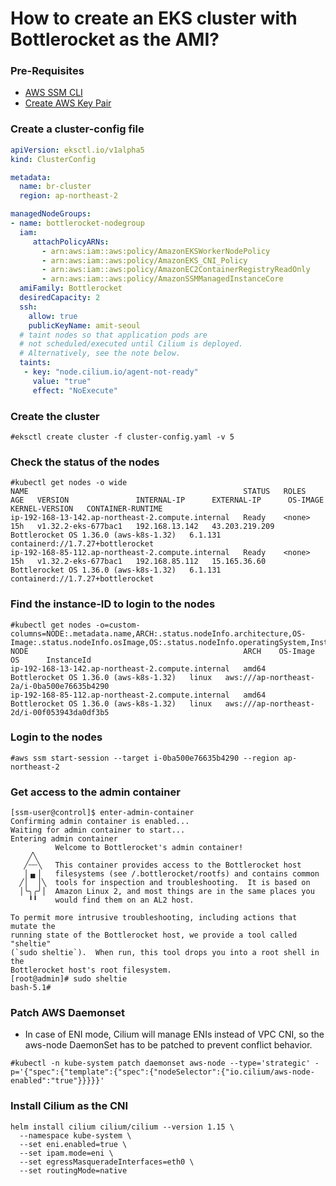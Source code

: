 # How to create an EKS cluster with Bottlerocket as the AMI?

### Pre-Requisites
- [AWS SSM CLI](https://docs.aws.amazon.com/systems-manager/latest/userguide/install-plugin-macos-overview.html)
- [Create AWS Key Pair](https://docs.aws.amazon.com/AWSEC2/latest/UserGuide/create-key-pairs.html)

### Create a cluster-config file

```yaml
apiVersion: eksctl.io/v1alpha5
kind: ClusterConfig

metadata:
  name: br-cluster
  region: ap-northeast-2

managedNodeGroups:
- name: bottlerocket-nodegroup
  iam:
     attachPolicyARNs:
       - arn:aws:iam::aws:policy/AmazonEKSWorkerNodePolicy
       - arn:aws:iam::aws:policy/AmazonEKS_CNI_Policy
       - arn:aws:iam::aws:policy/AmazonEC2ContainerRegistryReadOnly
       - arn:aws:iam::aws:policy/AmazonSSMManagedInstanceCore
  amiFamily: Bottlerocket
  desiredCapacity: 2
  ssh:
    allow: true
    publicKeyName: amit-seoul
  # taint nodes so that application pods are
  # not scheduled/executed until Cilium is deployed.
  # Alternatively, see the note below.
  taints:
   - key: "node.cilium.io/agent-not-ready"
     value: "true"
     effect: "NoExecute"
```
### Create the cluster

```
#eksctl create cluster -f cluster-config.yaml -v 5
```

### Check the status of the nodes

```
#kubectl get nodes -o wide
NAME                                                STATUS   ROLES    AGE   VERSION               INTERNAL-IP      EXTERNAL-IP      OS-IMAGE                                KERNEL-VERSION   CONTAINER-RUNTIME
ip-192-168-13-142.ap-northeast-2.compute.internal   Ready    <none>   15h   v1.32.2-eks-677bac1   192.168.13.142   43.203.219.209   Bottlerocket OS 1.36.0 (aws-k8s-1.32)   6.1.131          containerd://1.7.27+bottlerocket
ip-192-168-85-112.ap-northeast-2.compute.internal   Ready    <none>   15h   v1.32.2-eks-677bac1   192.168.85.112   15.165.36.60     Bottlerocket OS 1.36.0 (aws-k8s-1.32)   6.1.131          containerd://1.7.27+bottlerocket
```

### Find the instance-ID to login to the nodes

```
#kubectl get nodes -o=custom-columns=NODE:.metadata.name,ARCH:.status.nodeInfo.architecture,OS-Image:.status.nodeInfo.osImage,OS:.status.nodeInfo.operatingSystem,InstanceId:.spec.providerID
NODE                                                ARCH    OS-Image                                OS      InstanceId
ip-192-168-13-142.ap-northeast-2.compute.internal   amd64   Bottlerocket OS 1.36.0 (aws-k8s-1.32)   linux   aws:///ap-northeast-2a/i-0ba500e76635b4290
ip-192-168-85-112.ap-northeast-2.compute.internal   amd64   Bottlerocket OS 1.36.0 (aws-k8s-1.32)   linux   aws:///ap-northeast-2d/i-00f053943da0df3b5
```

### Login to the nodes

```
#aws ssm start-session --target i-0ba500e76635b4290 --region ap-northeast-2
```

### Get access to the admin container

```
[ssm-user@control]$ enter-admin-container
Confirming admin container is enabled...
Waiting for admin container to start...
Entering admin container
          Welcome to Bottlerocket's admin container!
    ╱╲
   ╱┄┄╲   This container provides access to the Bottlerocket host
   │▗▖│   filesystems (see /.bottlerocket/rootfs) and contains common
  ╱│  │╲  tools for inspection and troubleshooting.  It is based on
  │╰╮╭╯│  Amazon Linux 2, and most things are in the same places you
    ╹╹    would find them on an AL2 host.

To permit more intrusive troubleshooting, including actions that mutate the
running state of the Bottlerocket host, we provide a tool called "sheltie"
(`sudo sheltie`).  When run, this tool drops you into a root shell in the
Bottlerocket host's root filesystem.
[root@admin]# sudo sheltie
bash-5.1#
```

### Patch AWS Daemonset

- In case of ENI mode, Cilium will manage ENIs instead of VPC CNI, so the aws-node DaemonSet has to be patched to prevent conflict behavior.

```
#kubectl -n kube-system patch daemonset aws-node --type='strategic' -p='{"spec":{"template":{"spec":{"nodeSelector":{"io.cilium/aws-node-enabled":"true"}}}}}'
```

### Install Cilium as the CNI

```
helm install cilium cilium/cilium --version 1.15 \
  --namespace kube-system \
  --set eni.enabled=true \
  --set ipam.mode=eni \
  --set egressMasqueradeInterfaces=eth0 \
  --set routingMode=native
```